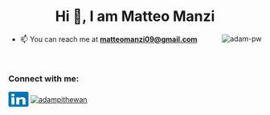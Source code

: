 <h1 align="center">Hi 👋, I am Matteo Manzi</h1>


<p><img align="right" src="https://github.com/Adam-pw/Adam-pw/blob/main/animation_500_kxa883sd.gif" alt="adam-pw" /></p>


- 📫 You can reach me at **matteomanzi09@gmail.com**

<br>

<h3 align="left">Connect with me:</h3>
<p align="left">
  <a href="https://www.linkedin.com/in/matteomanzi00seinfeldwasright/" target="blank"><img align="center"
      src="images/linkedin.png"
      alt="adam pithewan" height="30" width="40" /></a>
 <a href="https://twitter.com/Matteomanzi09" target="blank"><img align="center"
      src="https://raw.githubusercontent.com/rahuldkjain/github-profile-readme-generator/master/src/images/icons/Social/twitter.svg"
      alt="adampithewan" height="30" width="40" /></a>
</p>
